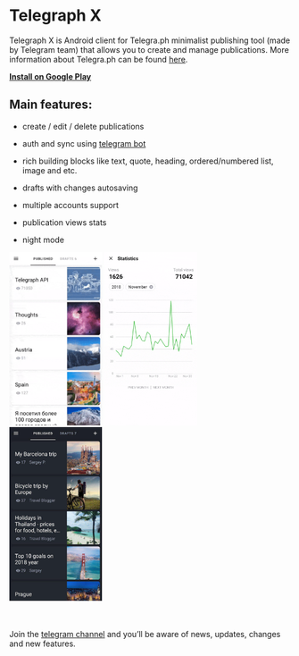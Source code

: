 # Telegraph X
Telegraph X is Android client for Telegra.ph minimalist publishing tool (made by Telegram team) that allows you to create and manage publications. More information about Telegra.ph can be found [here](https://telegram.org/blog/telegraph).

**[Install on Google Play](https://play.google.com/store/apps/details?id=com.telex)**

## Main features:

* create / edit / delete publications

* auth and sync using [telegram bot](https://telegram.me/telegraph)

* rich building blocks like text, quote, heading, ordered/numbered list, image and etc.

* drafts with changes autosaving

* multiple accounts support

* publication views stats

* night mode

<p>
  <img src="screenshots/demo.gif" width="33%"/>
  <img src="screenshots/stats.gif" width="33%"/>
  <img src="screenshots/night_mode.png" width="33%"/>
</p>

\
\
Join the [telegram channel](https://t.me/telegra_ph_x) and you’ll be aware of news, updates, changes and new features.





